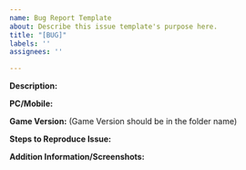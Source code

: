 ```yaml
---
name: Bug Report Template
about: Describe this issue template's purpose here.
title: "[BUG]"
labels: ''
assignees: ''

---
```


**Description:**

**PC/Mobile:**

**Game Version:**
(Game Version should be in the folder name)

**Steps to Reproduce Issue:**

**Addition Information/Screenshots:**
